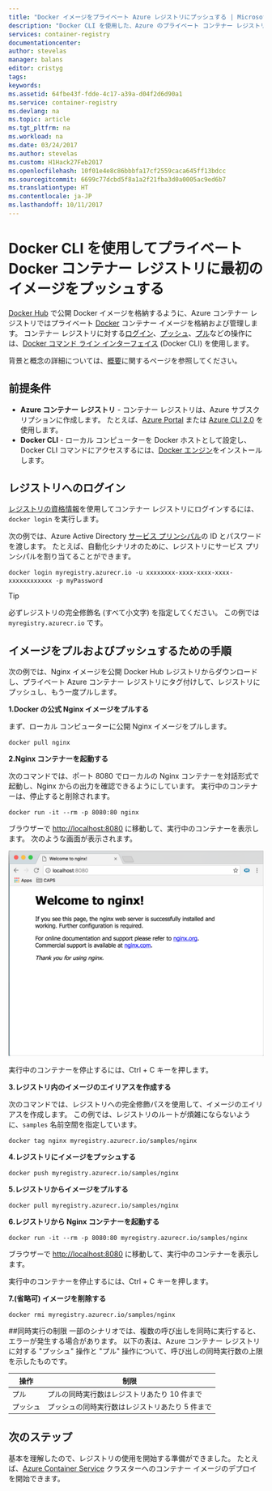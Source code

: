 ```yaml
---
title: "Docker イメージをプライベート Azure レジストリにプッシュする | Microsoft Docs"
description: "Docker CLI を使用した、Azure のプライベート コンテナー レジストリに対する Docker イメージのプッシュとプル"
services: container-registry
documentationcenter: 
author: stevelas
manager: balans
editor: cristyg
tags: 
keywords: 
ms.assetid: 64fbe43f-fdde-4c17-a39a-d04f2d6d90a1
ms.service: container-registry
ms.devlang: na
ms.topic: article
ms.tgt_pltfrm: na
ms.workload: na
ms.date: 03/24/2017
ms.author: stevelas
ms.custom: H1Hack27Feb2017
ms.openlocfilehash: 10f01e4e8c86bbbfa17cf2559caca645ff13bdcc
ms.sourcegitcommit: 6699c77dcbd5f8a1a2f21fba3d0a0005ac9ed6b7
ms.translationtype: HT
ms.contentlocale: ja-JP
ms.lasthandoff: 10/11/2017
---
```

# <a name="push-your-first-image-to-a-private-docker-container-registry-using-the-docker-cli"></a>Docker CLI を使用してプライベート Docker コンテナー レジストリに最初のイメージをプッシュする
[Docker Hub](https://hub.docker.com/) で公開 Docker イメージを格納するように、Azure コンテナー レジストリではプライベート [Docker](http://hub.docker.com) コンテナー イメージを格納および管理します。 コンテナー レジストリに対する[ログイン](https://docs.docker.com/engine/reference/commandline/login/)、[プッシュ](https://docs.docker.com/engine/reference/commandline/push/)、[プル](https://docs.docker.com/engine/reference/commandline/pull/)などの操作には、[Docker コマンド ライン インターフェイス](https://docs.docker.com/engine/reference/commandline/cli/) (Docker CLI) を使用します。

背景と概念の詳細については、[概要](container-registry-intro.md)に関するページを参照してください。



## <a name="prerequisites"></a>前提条件
* **Azure コンテナー レジストリ** - コンテナー レジストリは、Azure サブスクリプションに作成します。 たとえば、[Azure Portal](container-registry-get-started-portal.md) または [Azure CLI 2.0](container-registry-get-started-azure-cli.md) を使用します。
* **Docker CLI** - ローカル コンピューターを Docker ホストとして設定し、Docker CLI コマンドにアクセスするには、[Docker エンジン](https://docs.docker.com/engine/installation/)をインストールします。

## <a name="log-in-to-a-registry"></a>レジストリへのログイン
[レジストリの資格情報](container-registry-authentication.md)を使用してコンテナー レジストリにログインするには、`docker login` を実行します。

次の例では、Azure Active Directory [サービス プリンシパル](../active-directory/active-directory-application-objects.md)の ID とパスワードを渡します。 たとえば、自動化シナリオのために、レジストリにサービス プリンシパルを割り当てることができます。

```
docker login myregistry.azurecr.io -u xxxxxxxx-xxxx-xxxx-xxxx-xxxxxxxxxxxx -p myPassword
```

> [!TIP]
> 必ずレジストリの完全修飾名 (すべて小文字) を指定してください。 この例では `myregistry.azurecr.io` です。

## <a name="steps-to-pull-and-push-an-image"></a>イメージをプルおよびプッシュするための手順
次の例では、Nginx イメージを公開 Docker Hub レジストリからダウンロードし、プライベート Azure コンテナー レジストリにタグ付けして、レジストリにプッシュし、もう一度プルします。

**1.Docker の公式 Nginx イメージをプルする**

まず、ローカル コンピューターに公開 Nginx イメージをプルします。

```
docker pull nginx
```
**2.Nginx コンテナーを起動する**

次のコマンドでは、ポート 8080 でローカルの Nginx コンテナーを対話形式で起動し、Nginx からの出力を確認できるようにしています。 実行中のコンテナーは、停止すると削除されます。

```
docker run -it --rm -p 8080:80 nginx
```

ブラウザーで [http://localhost:8080](http://localhost:8080) に移動して、実行中のコンテナーを表示します。 次のような画面が表示されます。

![ローカル コンピューター上の Nginx](./media/container-registry-get-started-docker-cli/nginx.png)

実行中のコンテナーを停止するには、Ctrl + C キーを押します。

**3.レジストリ内のイメージのエイリアスを作成する**

次のコマンドでは、レジストリへの完全修飾パスを使用して、イメージのエイリアスを作成します。 この例では、レジストリのルートが煩雑にならないように、`samples` 名前空間を指定しています。

```
docker tag nginx myregistry.azurecr.io/samples/nginx
```  

**4.レジストリにイメージをプッシュする**

```
docker push myregistry.azurecr.io/samples/nginx
```

**5.レジストリからイメージをプルする**

```
docker pull myregistry.azurecr.io/samples/nginx
```

**6.レジストリから Nginx コンテナーを起動する**

```
docker run -it --rm -p 8080:80 myregistry.azurecr.io/samples/nginx
```

ブラウザーで [http://localhost:8080](http://localhost:8080) に移動して、実行中のコンテナーを表示します。

実行中のコンテナーを停止するには、Ctrl + C キーを押します。

**7.(省略可) イメージを削除する**

```
docker rmi myregistry.azurecr.io/samples/nginx
```

##<a name="concurrent-limits"></a>同時実行の制限
一部のシナリオでは、複数の呼び出しを同時に実行すると、エラーが発生する場合があります。 以下の表は、Azure コンテナー レジストリに対する "プッシュ" 操作と "プル" 操作について、呼び出しの同時実行数の上限を示したものです。

| 操作  | 制限                                  |
| ---------- | -------------------------------------- |
| プル       | プルの同時実行数はレジストリあたり 10 件まで |
| プッシュ       | プッシュの同時実行数はレジストリあたり 5 件まで |

## <a name="next-steps"></a>次のステップ
基本を理解したので、レジストリの使用を開始する準備ができました。 たとえば、[Azure Container Service](https://azure.microsoft.com/documentation/services/container-service/) クラスターへのコンテナー イメージのデプロイを開始できます。
